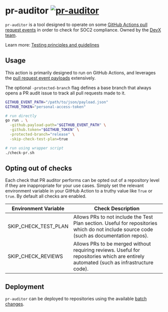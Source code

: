 # pr-auditor [![pr-auditor](https://github.com/sourcegraph/sourcegraph/actions/workflows/pr-auditor.yml/badge.svg)](https://github.com/sourcegraph/sourcegraph/actions/workflows/pr-auditor.yml)

`pr-auditor` is a tool designed to operate on some [GitHub Actions pull request events](https://docs.github.com/en/actions/using-workflows/events-that-trigger-workflows#pull_request) in order to check for SOC2 compliance.
Owned by the [DevX team](https://handbook.sourcegraph.com/departments/product-engineering/engineering/enablement/dev-experience).

Learn more: [Testing principles and guidelines](https://docs.sourcegraph.com/dev/background-information/testing_principles)

## Usage

This action is primarily designed to run on GitHub Actions, and leverages the [pull request event payloads](https://docs.github.com/en/actions/using-workflows/events-that-trigger-workflows#pull_request) extensively.

The optional `-protected-branch` flag defines a base branch that always opens a PR audit issue to track all pull requests made to it.

```sh
GITHUB_EVENT_PATH="/path/to/json/payload.json"
GITHUB_TOKEN="personal-access-token"

# run directly
go run . \
  -github.payload-path="$GITHUB_EVENT_PATH" \
  -github.token="$GITHUB_TOKEN" \
  -protected-branch="release" \
  -skip-check-test-plan=true

# run using wrapper script
./check-pr.sh
```

## Opting out of checks

Each check that PR auditor performs can be opted out of a repository level if they are inappropriate for your use cases. Simply set the relevant environment variable in your GitHub Action to a truthy value like `True` or `true`. By default all checks are enabled.

| Environment Variable | Check Description                                                                                                                        |
| -------------------- | ---------------------------------------------------------------------------------------------------------------------------------------- |
| SKIP_CHECK_TEST_PLAN | Allows PRs to not include the Test Plan section. Useful for repositories which do not include source code (such as documentation repos). |
| SKIP_CHECK_REVIEWS   | Allows PRs to be merged without requiring reviews. Useful for repositories which are entirely automated (such as infrastructure code).   |

## Deployment

`pr-auditor` can be deployed to repositories using the available [batch changes](./batch-changes/README.md).
